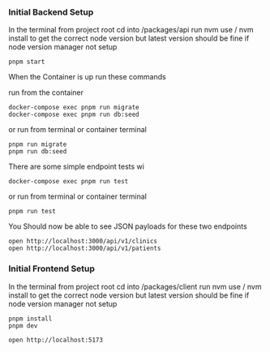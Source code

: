 ### Initial Backend Setup

In the terminal from project root cd into /packages/api
run nvm use / nvm install to get the correct node version
but latest version should be fine if node version manager
not setup

```
pnpm start
```

When the Container is up run these commands

run from the container

```
docker-compose exec pnpm run migrate
docker-compose exec pnpm run db:seed
```

or run from terminal or container terminal

```
pnpm run migrate
pnpm run db:seed
```

There are some simple endpoint tests wi

```
docker-compose exec pnpm run test

```

or run from terminal or container terminal

```
pnpm run test
```

You Should now be able to see JSON payloads for these two endpoints

```
open http://localhost:3000/api/v1/clinics
open http://localhost:3000/api/v1/patients
```

### Initial Frontend Setup

In the terminal from project root cd into /packages/client
run nvm use / nvm install to get the correct node version
but latest version should be fine if node version manager
not setup

```
pnpm install
pnpm dev
```

```
open http://localhost:5173
```
